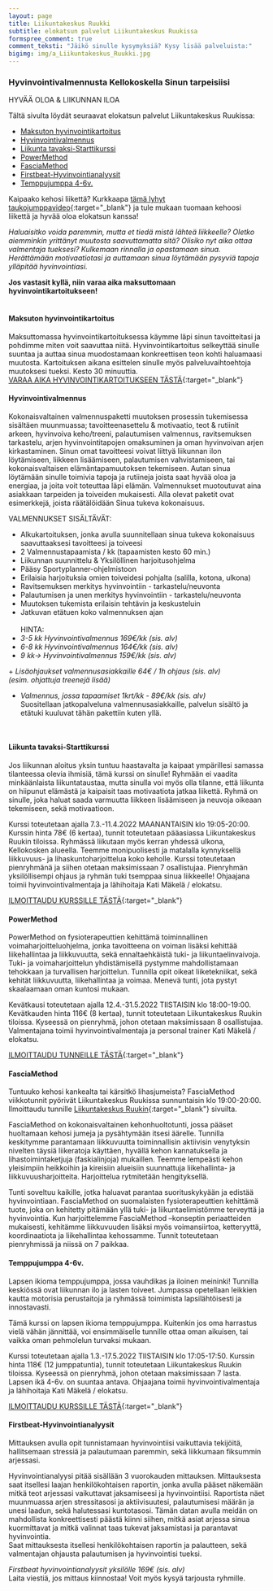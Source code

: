 ```yaml
---
layout: page
title: Liikuntakeskus Ruukki
subtitle: elokatsun palvelut Liikuntakeskus Ruukissa
formspree_comment: true
comment_teksti: "Jäikö sinulle kysymyksiä? Kysy lisää palveluista:"
bigimg: img/a_Liikuntakeskus_Ruukki.jpg
---
```

### Hyvinvointivalmennusta Kellokoskella Sinun tarpeisiisi

<p></p>
<p class="otsikkolistapalkki">HYVÄÄ OLOA & LIIKUNNAN ILOA</p>

Tältä sivulta löydät seuraavat elokatsun palvelut Liikuntakeskus Ruukissa: 
 - [Maksuton hyvinvointikartoitus](#maksuton-hyvinvointikartoitus)
 - [Hyvinvointivalmennus](#hyvinvointivalmennus)
 - [Liikunta tavaksi-Starttikurssi](#liikunta-tavaksi-starttikurssi)
 - [PowerMethod](#powermethod)
 - [FasciaMethod](#fasciamethod)
 - [Firstbeat-Hyvinvointianalyysit](#firstbeat-hyvinvointianalyysit)
 - [Temppujumppa 4-6v.](#temppujumppa-4-6v)

Kaipaako kehosi liikettä? Kurkkaapa [tämä lyhyt taukojumppavideo](https://www.youtube.com/watch?v=jC4afv_vH6o){:target="_blank"} ja tule mukaan tuomaan kehoosi liikettä ja hyvää oloa elokatsun kanssa!

_Haluaisitko voida paremmin, mutta et tiedä mistä lähteä liikkeelle? Oletko aiemminkin yrittänyt muutosta saavuttamatta sitä? Olisiko nyt aika ottaa valmentaja tueksesi? Kulkemaan rinnalla ja opastamaan sinua. Herättämään motivaatiotasi ja auttamaan sinua löytämään pysyviä tapoja ylläpitää hyvinvointiasi._  

**Jos vastasit kyllä, niin varaa aika maksuttomaan hyvinvointikartoitukseen!**
<br/><br/>

#### Maksuton hyvinvointikartoitus

Maksuttomassa hyvinvointikartoituksessa käymme läpi sinun tavoitteitasi ja pohdimme miten voit saavuttaa niitä. Hyvinvointikartoitus selkeyttää sinulle suuntaa ja auttaa sinua muodostamaan konkreettisen teon kohti haluamaasi muutosta. Kartoituksen aikana esittelen sinulle myös palveluvaihtoehtoja muutoksesi tueksi. Kesto 30 minuuttia.  
[VARAA AIKA HYVINVOINTIKARTOITUKSEEN TÄSTÄ](https://forms.gle/RAhfPePEmEmNigtB9){:target="_blank"} 

#### Hyvinvointivalmennus

Kokonaisvaltainen valmennuspaketti muutoksen prosessin tukemisessa sisältäen muunmuassa; tavoitteenasettelu & motivaatio, teot &
rutiinit arkeen, hyvinvoiva keho/treeni, palautumisen valmennus, ravitsemuksen tarkastelu, arjen hyvinvointitapojen omaksuminen ja oman hyvinvoivan arjen kirkastaminen. Sinun omat tavoitteesi voivat liittyä liikunnan ilon löytämiseen, liikkeen lisäämiseen, palautumisen vahvistamiseen, tai kokonaisvaltaisen elämäntapamuutoksen tekemiseen. Autan sinua löytämään sinulle toimivia tapoja ja rutiineja joista saat hyvää oloa ja energiaa, ja joita voit toteuttaa läpi elämän. Valmennukset muotoutuvat aina asiakkaan tarpeiden ja toiveiden mukaisesti. Alla olevat paketit ovat esimerkkejä, joista räätälöidään Sinua tukeva kokonaisuus.

 VALMENNUKSET SISÄLTÄVÄT:

* Alkukartoituksen, jonka avulla suunnitellaan sinua tukeva kokonaisuus saavuttaaksesi tavoitteesi ja toiveesi
* 2 Valmennustapaamista / kk (tapaamisten kesto 60 min.)
* Liikunnan suunnittelu & Yksilöllinen harjoitusohjelma
* Pääsy Sportyplanner-ohjelmistoon
* Erilaisia harjoituksia omien toiveidesi pohjalta (salilla, kotona, ulkona)
* Ravitsemuksen merkitys hyvinvointiin - tarkastelu/neuvonta
* Palautumisen ja unen merkitys hyvinvointiin - tarkastelu/neuvonta
* Muutoksen tukemista erilaisin tehtävin ja keskusteluin
* Jatkuvan etätuen koko valmennuksen ajan
  <br/><br/>
 HINTA:
* _3-5 kk Hyvinvointivalmennus 169€/kk (sis. alv)_
  <br/>
* _6-8 kk Hyvinvointivalmennus 164€/kk (sis. alv)_
  <br/>
* _9 kk-> Hyvinvointivalmennus 159€/kk (sis. alv)_  

\+  _Lisäohjaukset valmennusasiakkaille 64€ / 1h ohjaus (sis. alv)  
(esim. ohjattuja treenejä lisää)_

* _Valmennus, jossa tapaamiset 1krt/kk - 89€/kk (sis. alv)_  
 Suositellaan jatkopalveluna valmennusasiakkaille, palvelun sisältö ja etätuki kuuluvat tähän pakettiin kuten yllä.  
<br/>

#### Liikunta tavaksi-Starttikurssi

Jos liikunnan aloitus yksin tuntuu haastavalta ja kaipaat ympärillesi samassa tilanteessa olevia ihmisiä, tämä kurssi on sinulle! Ryhmään ei vaadita minkäänlaista liikuntataustaa, mutta sinulla voi myös olla tilanne, että liikunta on hiipunut elämästä ja kaipaisit taas motivaatiota jatkaa liikettä. Ryhmä on sinulle, joka haluat saada varmuutta liikkeen lisäämiseen ja neuvoja oikeaan tekemiseen, sekä motivaatioon.

Kurssi toteutetaan ajalla 7.3.-11.4.2022 MAANANTAISIN klo 19:05-20:00.
Kurssin hinta 78€ (6 kertaa), tunnit toteutetaan pääasiassa Liikuntakeskus Ruukin tiloissa. Ryhmässä liikutaan myös kerran yhdessä ulkona, Kellokosken alueella. Teemme monipuolisesti ja matalalla kynnyksellä liikkuvuus- ja lihaskuntoharjoittelua koko keholle. Kurssi toteutetaan pienryhmänä ja siihen otetaan maksimissaan 7 osallistujaa. Pienryhmän yksilöllisempi ohjaus ja ryhmän tuki tsemppaa sinua liikkeelle! Ohjaajana toimii hyvinvointivalmentaja ja lähihoitaja Kati Mäkelä / elokatsu.

[ILMOITTAUDU KURSSILLE TÄSTÄ](https://forms.gle/DVqFsiYxfwT9VUPc9){:target="_blank"} 

#### PowerMethod

PowerMethod on fysioterapeuttien kehittämä toiminnallinen voimaharjoitteluohjelma, jonka tavoitteena on voiman lisäksi kehittää liikehallintaa ja liikkuvuutta, sekä ennaltaehkäistä tuki- ja liikuntaelinvaivoja. Tuki- ja voimaharjoittelun yhdistämisellä pystymme mahdollistamaan tehokkaan ja turvallisen harjoittelun. Tunnilla opit oikeat liiketekniikat, sekä kehität liikkuvuutta, liikehallintaa ja voimaa. Menevä tunti, jota pystyt skaalaamaan oman kuntosi mukaan.

Kevätkausi toteutetaan ajalla 12.4.-31.5.2022 TIISTAISIN klo 18:00-19:00.
Kevätkauden hinta 116€ (8 kertaa), tunnit toteutetaan Liikuntakeskus Ruukin tiloissa. Kyseessä on pienryhmä, johon otetaan maksimissaan 8 osallistujaa. Valmentajana toimii hyvinvointivalmentaja ja personal trainer Kati Mäkelä / elokatsu.

[ILMOITTAUDU TUNNEILLE TÄSTÄ](https://forms.gle/TYrAQ8f4cqtxHxjN9){:target="_blank"} 

#### FasciaMethod

Tuntuuko kehosi kankealta tai kärsitkö lihasjumeista?
FasciaMethod viikkotunnit pyörivät Liikuntakeskus Ruukissa sunnuntaisin klo 19:00-20:00.
Ilmoittaudu tunnille [Liikuntakeskus Ruukin](https://liikuntakeskusruukki.fi/){:target="_blank"} sivuilta.

FasciaMethod on kokonaisvaltainen kehonhuoltotunti, jossa pääset huoltamaan kehosi jumeja ja pysähtymään itsesi äärelle. Tunnilla keskitymme parantamaan liikkuvuutta toiminnallisin aktiivisin venytyksin nivelten täysiä liikeratoja käyttäen, hyvällä kehon kannatuksella ja lihastoimintaketjuja (faskialinjoja) mukaillen. Teemme lempeästi kehon yleisimpiin heikkoihin ja kireisiin alueisiin suunnattuja liikehallinta- ja liikkuvuusharjoitteita. Harjoittelua rytmitetään hengityksellä.

Tunti soveltuu kaikille, jotka haluavat parantaa suorituskykyään ja edistää hyvinvointiaan. FasciaMethod on suomalaisten fysioterapeuttien kehittämä tuote, joka on kehitetty pitämään yllä tuki- ja liikuntaelimistömme terveyttä ja hyvinvointia. Kun harjoittelemme FasciaMethod –konseptin periaatteiden mukaisesti, kehitämme liikkuvuuden lisäksi myös voimansiirtoa, ketteryyttä, koordinaatiota ja liikehallintaa kehossamme. Tunnit toteutetaan pienryhmissä ja niissä on 7 paikkaa.

#### Temppujumppa 4-6v.

Lapsen ikioma temppujumppa, jossa vauhdikas ja iloinen meininki! Tunnilla keskiössä ovat liikunnan ilo ja lasten toiveet. Jumpassa opetellaan leikkien kautta motorisia perustaitoja ja ryhmässä toimimista lapsilähtöisesti ja innostavasti.

Tämä kurssi on lapsen ikioma temppujumppa. Kuitenkin jos oma harrastus vielä vähän jännittää, voi ensimmäiselle tunnille ottaa oman aikuisen, tai vaikka oman pehmolelun turvaksi mukaan.

Kurssi toteutetaan ajalla 1.3.-17.5.2022 TIISTAISIN klo 17:05-17:50.
Kurssin hinta 118€ (12 jumppatuntia), tunnit toteutetaan Liikuntakeskus Ruukin tiloissa. Kyseessä on pienryhmä, johon otetaan maksimissaan 7 lasta. Lapsen ikä 4-6v. on suuntaa antava. Ohjaajana toimii hyvinvointivalmentaja ja lähihoitaja Kati Mäkelä / elokatsu.

[ILMOITTAUDU KURSSILLE TÄSTÄ](https://forms.gle/GWDtFm72UhujK8uf8){:target="_blank"} 

#### Firstbeat-Hyvinvointianalyysit

Mittauksen avulla opit tunnistamaan hyvinvointiisi vaikuttavia tekijöitä, hallitsemaan stressiä ja palautumaan paremmin, sekä liikkumaan fiksummin arjessasi.

Hyvinvointianalyysi pitää sisällään 3 vuorokauden mittauksen. Mittauksesta saat itsellesi laajan henkilökohtaisen raportin, jonka avulla pääset näkemään mitkä teot arjessasi vaikuttavat jaksamiseesi ja hyvinvointiisi. Raportista näet muunmuassa arjen stressitasosi ja aktiivisuutesi, palautumisesi määrän ja unesi laadun, sekä halutessasi kuntotasosi. Tämän datan avulla meidän on  mahdollista konkreettisesti päästä kiinni siihen, mitkä asiat arjessa sinua kuormittavat ja mitkä valinnat taas tukevat jaksamistasi ja parantavat hyvinvointia.  
Saat mittauksesta itsellesi henkilökohtaisen raportin ja palautteen, sekä valmentajan ohjausta palautumisen ja hyvinvointisi tueksi.

_Firstbeat hyvinvointianalyysit yksilölle 169€ (sis. alv)_  
Laita viestiä, jos mittaus kiinnostaa! Voit myös kysyä tarjousta ryhmille.

